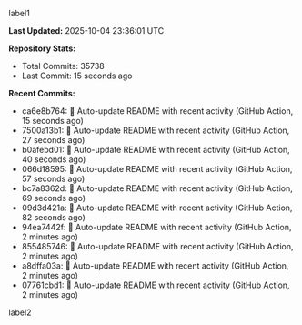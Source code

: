 
label1 
<!-- ACTIVITY_START -->
**Last Updated:** 2025-10-04 23:36:01 UTC

**Repository Stats:**
- Total Commits: 35738
- Last Commit: 15 seconds ago

**Recent Commits:**
- ca6e8b764: 🤖 Auto-update README with recent activity (GitHub Action, 15 seconds ago)
- 7500a13b1: 🤖 Auto-update README with recent activity (GitHub Action, 27 seconds ago)
- b0afebd01: 🤖 Auto-update README with recent activity (GitHub Action, 40 seconds ago)
- 066d18595: 🤖 Auto-update README with recent activity (GitHub Action, 57 seconds ago)
- bc7a8362d: 🤖 Auto-update README with recent activity (GitHub Action, 69 seconds ago)
- 09d3d421a: 🤖 Auto-update README with recent activity (GitHub Action, 82 seconds ago)
- 94ea7442f: 🤖 Auto-update README with recent activity (GitHub Action, 2 minutes ago)
- 855485746: 🤖 Auto-update README with recent activity (GitHub Action, 2 minutes ago)
- a8dffa03a: 🤖 Auto-update README with recent activity (GitHub Action, 2 minutes ago)
- 07761cbd1: 🤖 Auto-update README with recent activity (GitHub Action, 2 minutes ago)
<!-- ACTIVITY_END -->

label2

